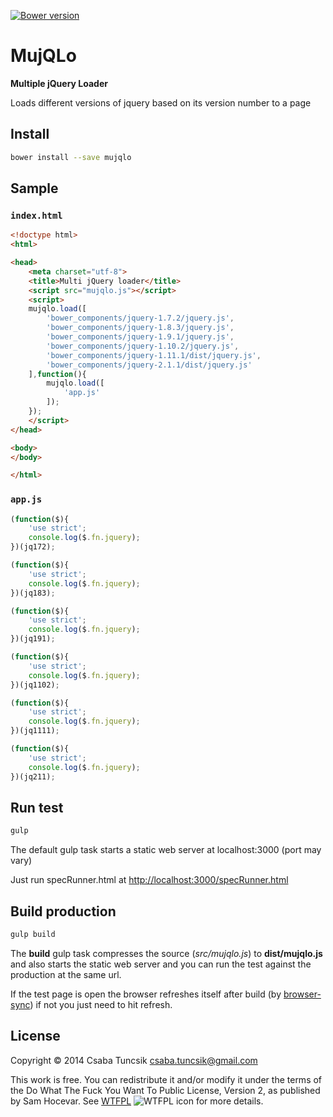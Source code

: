 [![Bower version](https://badge.fury.io/bo/mujqlo.svg)](http://badge.fury.io/bo/mujqlo)

MujQLo
======

**Multiple jQuery Loader**

Loads different versions of jquery based on its version number to a page

## Install

```sh
bower install --save mujqlo
```

## Sample

### `index.html`

```html
<!doctype html>
<html>

<head>
    <meta charset="utf-8">
    <title>Multi jQuery loader</title>
    <script src="mujqlo.js"></script>
    <script>
    mujqlo.load([
        'bower_components/jquery-1.7.2/jquery.js',
        'bower_components/jquery-1.8.3/jquery.js',
        'bower_components/jquery-1.9.1/jquery.js',
        'bower_components/jquery-1.10.2/jquery.js',
        'bower_components/jquery-1.11.1/dist/jquery.js',
        'bower_components/jquery-2.1.1/dist/jquery.js'
    ],function(){
        mujqlo.load([
            'app.js'
        ]);
    });
    </script>
</head>

<body>
</body>

</html>
```

### `app.js`

```js
(function($){
    'use strict';
    console.log($.fn.jquery);
})(jq172);

(function($){
    'use strict';
    console.log($.fn.jquery);
})(jq183);

(function($){
    'use strict';
    console.log($.fn.jquery);
})(jq191);

(function($){
    'use strict';
    console.log($.fn.jquery);
})(jq1102);

(function($){
    'use strict';
    console.log($.fn.jquery);
})(jq1111);

(function($){
    'use strict';
    console.log($.fn.jquery);
})(jq211);
```

## Run test

```sh
gulp
```

The default gulp task starts a static web server at localhost:3000 (port may vary)

Just run specRunner.html at [http://localhost:3000/specRunner.html](http://localhost:3000/specRunner.html)

## Build production

```sh
gulp build
```

The **build** gulp task compresses the source (*src/mujqlo.js*) to **dist/mujqlo.js** and also starts the static web server
and you can run the test against the production at the same url.

If the test page is open the browser refreshes itself after build (by [browser-sync](http://www.browsersync.io/)) if not you just need to hit refresh.

## License

Copyright © 2014 Csaba Tuncsik <csaba.tuncsik@gmail.com>

This work is free. You can redistribute it and/or modify it under the
terms of the Do What The Fuck You Want To Public License, Version 2,
as published by Sam Hocevar. See [WTFPL](http://www.wtfpl.net) ![WTFPL icon](http://i.imgur.com/AsWaQQl.png) for more details.
